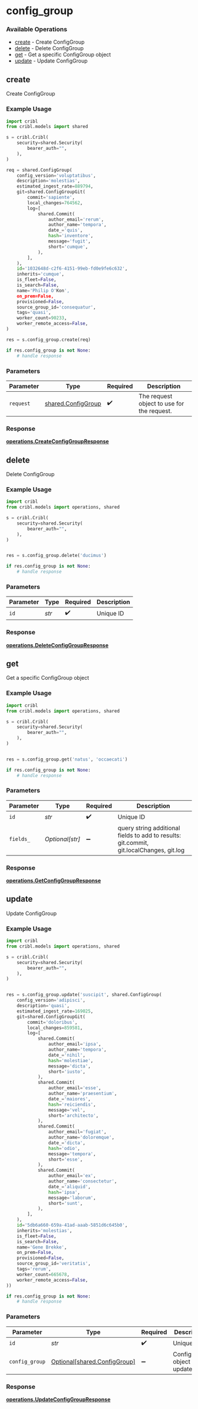 # config_group

### Available Operations

* [create](#create) - Create ConfigGroup
* [delete](#delete) - Delete ConfigGroup
* [get](#get) - Get a specific ConfigGroup object
* [update](#update) - Update ConfigGroup

## create

Create ConfigGroup

### Example Usage

```python
import cribl
from cribl.models import shared

s = cribl.Cribl(
    security=shared.Security(
        bearer_auth="",
    ),
)

req = shared.ConfigGroup(
    config_version='voluptatibus',
    description='molestias',
    estimated_ingest_rate=889794,
    git=shared.ConfigGroupGit(
        commit='sapiente',
        local_changes=764562,
        log=[
            shared.Commit(
                author_email='rerum',
                author_name='tempora',
                date_='quis',
                hash='inventore',
                message='fugit',
                short='cumque',
            ),
        ],
    ),
    id='1032648d-c2f6-4151-99eb-fd0e9fe6c632',
    inherits='cumque',
    is_fleet=False,
    is_search=False,
    name='Philip O'Kon',
    on_prem=False,
    provisioned=False,
    source_group_id='consequatur',
    tags='quasi',
    worker_count=90233,
    worker_remote_access=False,
)

res = s.config_group.create(req)

if res.config_group is not None:
    # handle response
```

### Parameters

| Parameter                                                | Type                                                     | Required                                                 | Description                                              |
| -------------------------------------------------------- | -------------------------------------------------------- | -------------------------------------------------------- | -------------------------------------------------------- |
| `request`                                                | [shared.ConfigGroup](../../models/shared/configgroup.md) | :heavy_check_mark:                                       | The request object to use for the request.               |


### Response

**[operations.CreateConfigGroupResponse](../../models/operations/createconfiggroupresponse.md)**


## delete

Delete ConfigGroup

### Example Usage

```python
import cribl
from cribl.models import operations, shared

s = cribl.Cribl(
    security=shared.Security(
        bearer_auth="",
    ),
)


res = s.config_group.delete('ducimus')

if res.config_group is not None:
    # handle response
```

### Parameters

| Parameter          | Type               | Required           | Description        |
| ------------------ | ------------------ | ------------------ | ------------------ |
| `id`               | *str*              | :heavy_check_mark: | Unique ID          |


### Response

**[operations.DeleteConfigGroupResponse](../../models/operations/deleteconfiggroupresponse.md)**


## get

Get a specific ConfigGroup object

### Example Usage

```python
import cribl
from cribl.models import operations, shared

s = cribl.Cribl(
    security=shared.Security(
        bearer_auth="",
    ),
)


res = s.config_group.get('natus', 'occaecati')

if res.config_group is not None:
    # handle response
```

### Parameters

| Parameter                                                                               | Type                                                                                    | Required                                                                                | Description                                                                             |
| --------------------------------------------------------------------------------------- | --------------------------------------------------------------------------------------- | --------------------------------------------------------------------------------------- | --------------------------------------------------------------------------------------- |
| `id`                                                                                    | *str*                                                                                   | :heavy_check_mark:                                                                      | Unique ID                                                                               |
| `fields_`                                                                               | *Optional[str]*                                                                         | :heavy_minus_sign:                                                                      | query string additional fields to add to results: git.commit, git.localChanges, git.log |


### Response

**[operations.GetConfigGroupResponse](../../models/operations/getconfiggroupresponse.md)**


## update

Update ConfigGroup

### Example Usage

```python
import cribl
from cribl.models import operations, shared

s = cribl.Cribl(
    security=shared.Security(
        bearer_auth="",
    ),
)


res = s.config_group.update('suscipit', shared.ConfigGroup(
    config_version='adipisci',
    description='quasi',
    estimated_ingest_rate=169025,
    git=shared.ConfigGroupGit(
        commit='doloribus',
        local_changes=859581,
        log=[
            shared.Commit(
                author_email='ipsa',
                author_name='tempora',
                date_='nihil',
                hash='molestiae',
                message='dicta',
                short='iusto',
            ),
            shared.Commit(
                author_email='esse',
                author_name='praesentium',
                date_='maiores',
                hash='reiciendis',
                message='vel',
                short='architecto',
            ),
            shared.Commit(
                author_email='fugiat',
                author_name='doloremque',
                date_='dicta',
                hash='odio',
                message='tempora',
                short='esse',
            ),
            shared.Commit(
                author_email='ex',
                author_name='consectetur',
                date_='aliquid',
                hash='ipsa',
                message='laborum',
                short='sunt',
            ),
        ],
    ),
    id='5db6a660-659a-41ad-aaab-5851d6c645b0',
    inherits='molestias',
    is_fleet=False,
    is_search=False,
    name='Gene Brekke',
    on_prem=False,
    provisioned=False,
    source_group_id='veritatis',
    tags='rerum',
    worker_count=665678,
    worker_remote_access=False,
))

if res.config_group is not None:
    # handle response
```

### Parameters

| Parameter                                                          | Type                                                               | Required                                                           | Description                                                        |
| ------------------------------------------------------------------ | ------------------------------------------------------------------ | ------------------------------------------------------------------ | ------------------------------------------------------------------ |
| `id`                                                               | *str*                                                              | :heavy_check_mark:                                                 | Unique ID                                                          |
| `config_group`                                                     | [Optional[shared.ConfigGroup]](../../models/shared/configgroup.md) | :heavy_minus_sign:                                                 | ConfigGroup object to be updated                                   |


### Response

**[operations.UpdateConfigGroupResponse](../../models/operations/updateconfiggroupresponse.md)**

